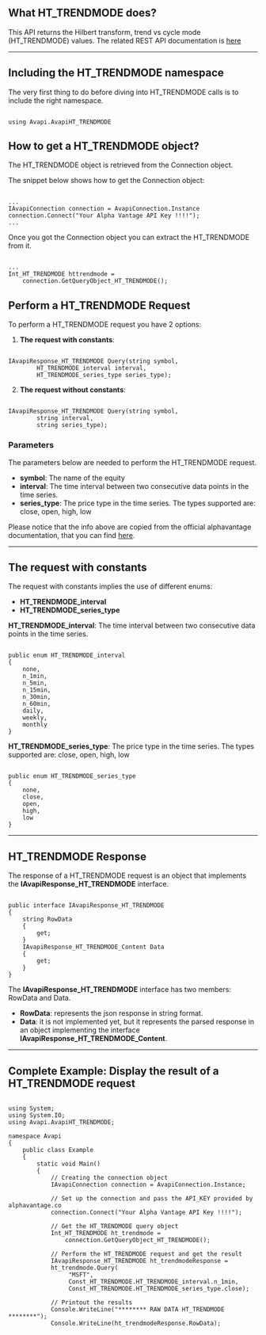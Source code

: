 ## What HT_TRENDMODE does?
This API returns the Hilbert transform, trend vs cycle mode (HT_TRENDMODE) values. The related REST API documentation is [here](https://www.alphavantage.co/documentation/#httrendmode)  

***
## Including the HT_TRENDMODE namespace
The very first thing to do before diving into HT_TRENDMODE calls is to include the right namespace.  

```

using Avapi.AvapiHT_TRENDMODE

```

## How to get a HT_TRENDMODE object?
The HT_TRENDMODE object is retrieved from the Connection object.  

The snippet below shows how to get the Connection object:
```

...
IAvapiConnection connection = AvapiConnection.Instance
connection.Connect("Your Alpha Vantage API Key !!!!");
...

```
Once you got the Connection object you can extract the HT_TRENDMODE from it.
```

...
Int_HT_TRENDMODE httrendmode = 
	connection.GetQueryObject_HT_TRENDMODE();

```

## Perform a HT_TRENDMODE Request
To perform a HT_TRENDMODE request you have 2 options:
1. **The request with constants**:

```

IAvapiResponse_HT_TRENDMODE Query(string symbol,
		HT_TRENDMODE_interval interval,
		HT_TRENDMODE_series_type series_type);

```  

2. **The request without constants**:

```

IAvapiResponse_HT_TRENDMODE Query(string symbol,
		string interval,
		string series_type);

```  

### Parameters
The parameters below are needed to perform the HT_TRENDMODE request.  
* **symbol**: The name of the equity
* **interval**: The time interval between two consecutive data points in the time series.
* **series_type**: The price type in the time series. The types supported are: close, open, high, low

Please notice that the info above are copied from the official alphavantage documentation, that you can find [here](https://www.alphavantage.co/documentation/).  

***
## The request with constants
The request with constants implies the use of different enums:
* **HT_TRENDMODE_interval**
* **HT_TRENDMODE_series_type**

**HT_TRENDMODE_interval**: The time interval between two consecutive data points in the time series.
```  

public enum HT_TRENDMODE_interval
{
	none,
	n_1min,
	n_5min,
	n_15min,
	n_30min,
	n_60min,
	daily,
	weekly,
	monthly
}

```  
**HT_TRENDMODE_series_type**: The price type in the time series. The types supported are: close, open, high, low
```  

public enum HT_TRENDMODE_series_type
{
	none,
	close,
	open,
	high,
	low
}

```  
  

***
## HT_TRENDMODE Response
The response of a HT_TRENDMODE request is an object that implements the **IAvapiResponse_HT_TRENDMODE** interface.
```

public interface IAvapiResponse_HT_TRENDMODE
{
    string RowData
    {
        get;
    }
    IAvapiResponse_HT_TRENDMODE_Content Data
    {
        get;
    }
}

```
The **IAvapiResponse_HT_TRENDMODE** interface has two members: RowData and Data.
* **RowData**: represents the json response in string format.
* **Data**: it is not implemented yet, but it represents the parsed response in an object implementing the interface **IAvapiResponse_HT_TRENDMODE_Content**.
  

***
## Complete Example: Display the result of a HT_TRENDMODE request
```

using System;
using System.IO;
using Avapi.AvapiHT_TRENDMODE;

namespace Avapi
{
    public class Example
    {
        static void Main()
        {
            // Creating the connection object
            IAvapiConnection connection = AvapiConnection.Instance;

            // Set up the connection and pass the API_KEY provided by alphavantage.co
            connection.Connect("Your Alpha Vantage API Key !!!!");

            // Get the HT_TRENDMODE query object
            Int_HT_TRENDMODE ht_trendmode =
                connection.GetQueryObject_HT_TRENDMODE();

            // Perform the HT_TRENDMODE request and get the result
            IAvapiResponse_HT_TRENDMODE ht_trendmodeResponse = 
            ht_trendmode.Query(
                 "MSFT",
                 Const_HT_TRENDMODE.HT_TRENDMODE_interval.n_1min,
                 Const_HT_TRENDMODE.HT_TRENDMODE_series_type.close);

            // Printout the results
            Console.WriteLine("******** RAW DATA HT_TRENDMODE ********");
            Console.WriteLine(ht_trendmodeResponse.RowData);

```
